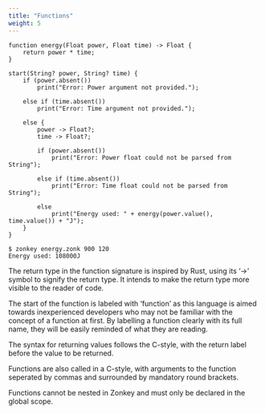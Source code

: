 ```yaml
---
title: "Functions"
weight: 5
---
```


```zonkey
function energy(Float power, Float time) -> Float {
	return power * time;
}

start(String? power, String? time) {
	if (power.absent())
		print("Error: Power argument not provided.");

	else if (time.absent()) 
		print("Error: Time argument not provided.");

	else {
		power -> Float?;	
		time -> Float?;	

		if (power.absent())
			print("Error: Power float could not be parsed from String");
		
		else if (time.absent())
			print("Error: Time float could not be parsed from String");

		else
			print("Energy used: " + energy(power.value(), time.value()) + "J");
	}
}
```

```output
$ zonkey energy.zonk 900 120
Energy used: 108000J
```

The return type in the function signature is inspired by Rust, using its ‘->’ symbol to signify the return type. It intends to make the return type more visible to the reader of code. 

The start of the function is labeled with ‘function’ as this language is aimed towards inexperienced developers who may not be familiar with the concept of a function at first. By labelling a function clearly with its full name, they will be easily reminded of what they are reading.

The syntax for returning values follows the C-style, with the return label before the value to be returned.

Functions are also called in a C-style, with arguments to the function seperated by commas and surrounded by mandatory round brackets.

Functions cannot be nested in Zonkey and must only be declared in the global scope.
